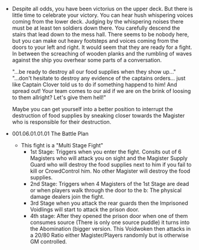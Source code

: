 - Despite all odds, you have been victorius on the upper deck. But there is little time to celebrate your victory. You can hear hush whispering voices coming from the lower deck. Judging by the whispering noises there must be at least ten soldiers down there. You carefully descend the stairs that lead down to the mess hall. There seems to be nobody here, but you can make out heavy footsteps and voices coming from the doors to your left and right. It would seem that they are ready for a fight. In between the screaching of wooden planks and the rumbling of waves against the ship you overhear some parts of a conversation.
  
  "...be ready to destroy all our food supplies when they show up..."
  "...don't hesitate to destroy any evidence of the captains orders... just like Captain Clover told us to do if something happend to him! And spread out! Your team comes to our aid if we are on the brink of loosing to them allright? Let's give them hell!"
  
  Maybe you can get yourself into a better position to interrupt the destruction of food supplies by sneaking closer towards the Magister who is responsible for their destruction.
- 001.06.01.01.01 The Battle Plan
	- This fight is a "Multi Stage Fight"
		- 1st Stage: Triggers when you enter the fight. Consits out of 6 Magisters who will attack you on sight and the Magister Supply Guard who will destroy the food supplies next to him if you fail to kill or CrowdControl him. No other Magister will destroy the food supplies.
		- 2nd Stage: Triggers when 4 Magisters of the 1st Stage are dead or when players walk through the door to the b: The physical damage dealers join the fight.
		- 3rd Stage when you attack the rear guards then the Imprisoned Voidlings will start to attack the prison door.
		- 4th stage: After they opened the prison door when one of them consumes source (There is only one source puddle) it turns into the Abomination (bigger version. This Voidwoken then attacks in a 20/80 Ratio either Magister/Players randomly but is otherwise GM controlled.